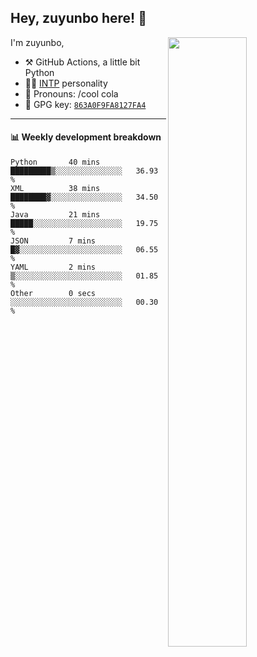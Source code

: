 

## Hey, zuyunbo here! :wave: 
[<img align="right" width="50%" src="https://github-readme-stats.vercel.app/api?username=zuyunbo&theme=dark&show_icons=true">](https://metrics.lecoq.io/ouuan?template=classic)

I'm zuyunbo,

-   :hammer_and_pick: GitHub Actions, a little bit Python
-   :man_scientist: [INTP](https://www.16personalities.com/profiles/3302586f07ca3) personality
-   :man: Pronouns: /cool cola
-   :key: GPG key: [`863A0F9FA8127FA4`](https://github.com/zuyunbo.gpg)

---

#### :bar_chart: Weekly development breakdown
<!--START_SECTION:waka-->

```text
Python       40 mins         █████████▒░░░░░░░░░░░░░░░   36.93 %
XML          38 mins         ████████▓░░░░░░░░░░░░░░░░   34.50 %
Java         21 mins         █████░░░░░░░░░░░░░░░░░░░░   19.75 %
JSON         7 mins          █▓░░░░░░░░░░░░░░░░░░░░░░░   06.55 %
YAML         2 mins          ▒░░░░░░░░░░░░░░░░░░░░░░░░   01.85 %
Other        0 secs          ░░░░░░░░░░░░░░░░░░░░░░░░░   00.30 %
```

<!--END_SECTION:waka-->

